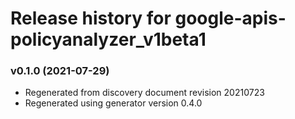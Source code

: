 # Release history for google-apis-policyanalyzer_v1beta1

### v0.1.0 (2021-07-29)

* Regenerated from discovery document revision 20210723
* Regenerated using generator version 0.4.0

